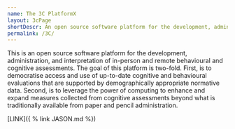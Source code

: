 ```yaml
---
name: The 3C PlatformX
layout: 3cPage
shortDescr: An open source software platform for the development, administration, and interpretation of in-person and remote behavioral and cognitive assessments.
permalink: /3C/
---
```

This is an open source software platform for the development, administration, and interpretation of in-person and remote behavioural and cognitive assessments. The goal of this platform is two-fold. First, is to democratise access and use of up-to-date cognitive and behavioural evaluations that are supported by demographically appropriate normative data. Second, is to leverage the power of computing to enhance and expand measures collected from cognitive assessments beyond what is traditionally available from paper and pencil administration.



[LINK]({ % link JASON.md %})
